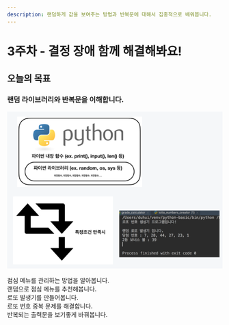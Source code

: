 ```yaml
---
description: 랜덤하게 값을 보여주는 방법과 반복문에 대해서 집중적으로 배워봅니다.
---
```


# 3주차 - 결정 장애 함께 해결해봐요!

## 오늘의 목표 

### 랜덤 라이브러리와 반복문을 이해합니다. 

![](../.gitbook/assets/image%20%2881%29.png)

점심 메뉴를 관리하는 방법을 알아봅니다.  
랜덤으로 점심 메뉴를 추천해봅니다.  
로또 발생기를 만들어봅니다.  
로또 번호 중복 문제를 해결합니다.  
반복되는 출력문을 보기좋게 바꿔봅니다.

